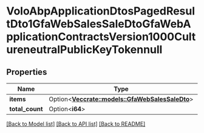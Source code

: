 # VoloAbpApplicationDtosPagedResultDto1GfaWebSalesSaleDtoGfaWebApplicationContractsVersion1000CultureneutralPublicKeyTokennull

## Properties

Name | Type | Description | Notes
------------ | ------------- | ------------- | -------------
**items** | Option<[**Vec<crate::models::GfaWebSalesSaleDto>**](gfa_web.Sales.SaleDto.md)> |  | [optional]
**total_count** | Option<**i64**> |  | [optional]

[[Back to Model list]](../README.md#documentation-for-models) [[Back to API list]](../README.md#documentation-for-api-endpoints) [[Back to README]](../README.md)


